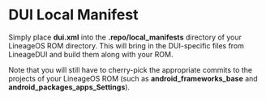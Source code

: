 # DUI Local Manifest

Simply place **dui.xml** into the **.repo/local_manifests** directory of your LineageOS
ROM directory. This will bring in the DUI-specific files from LineageDUI and build them along
with your ROM.

Note that you will still have to cherry-pick the appropriate commits to the projects of your
LineageOS ROM (such as **android_frameworks_base** and **android_packages_apps_Settings**).